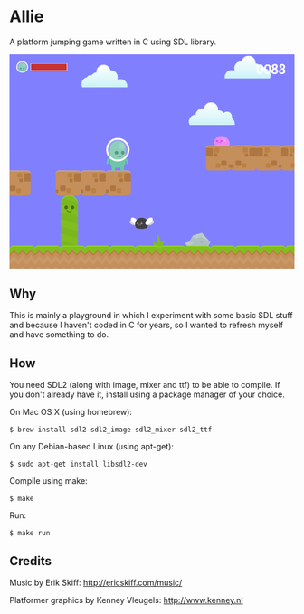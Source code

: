 # Allie

A platform jumping game written in C using SDL library.

![Allie is running](./screenshot.png)

## Why

This is mainly a playground in which I experiment with some basic SDL stuff and
because I haven't coded in C for years, so I wanted to refresh myself and have
something to do.

## How

You need SDL2 (along with image, mixer and ttf) to be able to compile. If you
don't already have it, install using a package manager of your choice.

On Mac OS X (using homebrew):

    $ brew install sdl2 sdl2_image sdl2_mixer sdl2_ttf

On any Debian-based Linux (using apt-get):

    $ sudo apt-get install libsdl2-dev 

Compile using make:

    $ make

Run:

    $ make run

## Credits

Music by Erik Skiff: http://ericskiff.com/music/

Platformer graphics by Kenney Vleugels: http://www.kenney.nl
